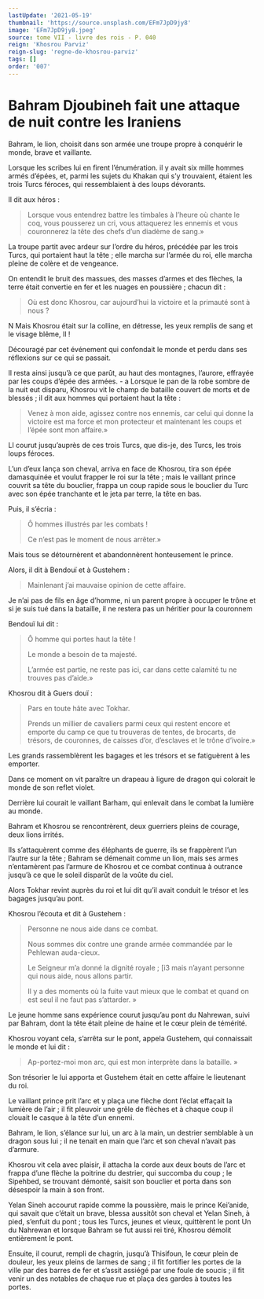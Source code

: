 ```yaml
---
lastUpdate: '2021-05-19'
thumbnail: 'https://source.unsplash.com/EFm7JpD9jy8'
image: 'EFm7JpD9jy8.jpeg'
source: tome VII - livre des rois - P. 040
reign: 'Khosrou Parviz'
reign-slug: 'regne-de-khosrou-parviz'
tags: []
order: '007'
---
```


# Bahram Djoubineh fait une attaque de nuit contre les Iraniens

Bahram, le lion, choisit dans son armée une troupe propre à conquérir le monde, brave et vaillante.

Lorsque les scribes lui en firent l’énumération. il y avait six mille hommes armés d’épées, et, parmi les sujets du Khakan qui s’y trouvaient, étaient les trois Turcs féroces, qui ressemblaient à des loups dévorants.

Il dit aux héros :

> Lorsque vous entendrez battre les timbales à l’heure où chante le coq, vous pousserez un cri, vous attaquerez les ennemis et vous couronnerez la tête des chefs d’un diadème de sang.»

La troupe partit avec ardeur sur l’ordre du héros, précédée par les trois Turcs, qui portaient haut la tête ; elle marcha sur l’armée du roi, elle marcha pleine de colère et de vengeance.

On entendit le bruit des massues, des masses d’armes et des flèches, la terre était convertie en fer et les nuages en poussière ; chacun dit :

> Où est donc Khosrou, car aujourd’hui la victoire et la primauté sont à nous ?

N Mais Khosrou était sur la colline, en détresse, les yeux remplis de sang et le visage blême, Il !

Découragé par cet événement qui confondait le monde et perdu dans ses réflexions sur ce qui se passait.

Il resta ainsi jusqu’à ce que parût, au haut des montagnes, l’aurore, effrayée par les coups d’épée des armées. -
a Lorsque le pan de la robe sombre de la nuit eut disparu, Khosrou vit le champ de bataille couvert de morts et de blessés ; il dit aux hommes qui portaient haut la tête :

> Venez à mon aide, agissez contre nos ennemis, car celui qui donne la victoire est ma force et mon protecteur et maintenant les coups et l’épée sont mon affaire.»

Ll courut jusqu’auprès de ces trois Turcs, que dis-je, des Turcs, les trois loups féroces.

L’un d’eux lança son cheval, arriva en face de Khosrou, tira son épée damasquinée et voulut frapper le roi sur la tête ; mais le vaillant prince couvrit sa tête du bouclier, frappa un coup rapide sous le bouclier du Turc avec son épée tranchante et le jeta par terre, la tête en bas.

Puis, il s’écria :

> Ô hommes illustrés par les combats !
>
> Ce n’est pas le moment de nous arrêter.»

Mais tous se détournèrent et abandonnèrent honteusement le prince.

Alors, il dit à Bendouï et à Gustehem :

> Mainlenant j’ai mauvaise opinion de cette affaire.

Je n’ai pas de fils en âge d’homme, ni un parent propre à occuper le trône et si je suis tué dans la bataille, il ne restera pas un héritier pour la couronnem

Bendouï lui dit :

> Ô homme qui portes haut la tête !
>
> Le monde a besoin de ta majesté.
>
> L’armée est partie, ne reste pas ici, car dans cette calamité tu ne trouves pas d’aide.»

Khosrou dit à Guers douï :

> Pars en toute hâte avec Tokhar.
>
> Prends un millier de cavaliers parmi ceux qui restent encore et emporte du camp ce que tu trouveras de tentes, de brocarts, de trésors, de couronnes, de caisses d’or, d’esclaves et le trône d’ivoire.»

Les grands rassemblèrent les bagages et les trésors et se fatiguèrent à les emporter.

Dans ce moment on vit paraître un drapeau à ligure de dragon qui colorait le monde de son reflet violet.

Derrière lui courait le vaillant Barham, qui enlevait dans le combat la lumière au monde.

Bahram et Khosrou se rencontrèrent, deux guerriers pleins de courage, deux lions irrités.

Ils s’attaquèrent comme des éléphants de guerre, ils se frappèrent l’un l’autre sur la tête ; Bahram se démenait comme un lion, mais ses armes n’entamèrent pas l’armure de Khosrou et ce combat continua à outrance jusqu’à ce que le soleil disparût de la voûte du ciel.

Alors Tokhar revint auprès du roi et lui dit qu’il avait conduit le trésor et les bagages jusqu’au pont.

Khosrou l’écouta et dit à Gustehem :

> Personne ne nous aide dans ce combat.
>
> Nous sommes dix contre une grande armée commandée par le Pehlewan auda-cieux.
>
> Le Seigneur m’a donné la dignité royale ; [i3 mais n’ayant personne qui nous aide, nous allons partir.
>
> Il y a des moments où la fuite vaut mieux que le combat et quand on est seul il ne faut pas s’attarder. »

Le jeune homme sans expérience courut jusqu’au pont du Nahrewan, suivi par Bahram, dont la tête était pleine de haine et le cœur plein de témérité.

Khosrou voyant cela, s’arrêta sur le pont, appela Gustehem, qui connaissait le monde et lui dit :

> Ap-portez-moi mon arc, qui est mon interprète dans la bataille. »

Son trésorier le lui apporta et Gustehem était en cette affaire le lieutenant du roi.

Le vaillant prince prit l’arc et y plaça une flèche dont l’éclat effaçait la lumière de l’air ; il fit pleuvoir une grêle de flèches et à chaque coup il clouait le casque à la tête d’un ennemi.

Bahram, le lion, s’élance sur lui, un arc à la main, un destrier semblable à un dragon sous lui ; il ne tenait en main que l’arc et son cheval n’avait pas d’armure.

Khosrou vit cela avec plaisir, il attacha la corde aux deux bouts de l’arc et frappa d’une flèche la poitrine du destrier, qui succomba du coup ; le Sipehbed, se trouvant démonté, saisit son bouclier et porta dans son désespoir la main à son front.

Yelan Sineh accourut rapide comme la poussière, mais le prince Kei’anide, qui savait que c’était un brave, blessa aussitôt son cheval et Yelan Sineh, à pied, s’enfuit du pont ; tous les Turcs, jeunes et vieux, quittèrent le pont Un
du Nahrewan et lorsque Bahram se fut aussi rei tiré, Khosrou démolit entièrement le pont.

Ensuite, il courut, rempli de chagrin, jusqu’à Thisifoun, le cœur plein de douleur, les yeux pleins de larmes de sang ; il fit fortifier les portes de la ville par des barres de fer et s’assit assiégé par une foule de soucis ; il fit venir un des notables de chaque rue et plaça des gardes à toutes les portes.

